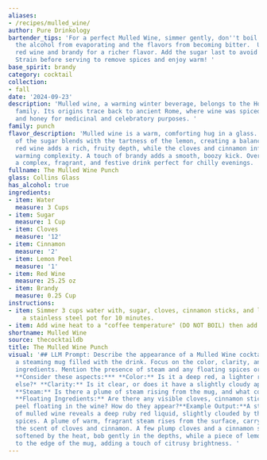 ```yaml
---
aliases:
- /recipes/mulled_wine/
author: Pure Drinkology
bartender_tips: 'For a perfect Mulled Wine, simmer gently, don''t boil! This prevents
  the alcohol from evaporating and the flavors from becoming bitter.  Use quality
  red wine and brandy for a richer flavor. Add the sugar last to avoid caramelization.
  Strain before serving to remove spices and enjoy warm! '
base_spirit: brandy
category: cocktail
collection:
- fall
date: '2024-09-23'
description: 'Mulled wine, a warming winter beverage, belongs to the Hot Cocktails
  family. Its origins trace back to ancient Rome, where wine was spiced with herbs
  and honey for medicinal and celebratory purposes. '
family: punch
flavor_description: 'Mulled wine is a warm, comforting hug in a glass. The sweetness
  of the sugar blends with the tartness of the lemon, creating a balanced base. The
  red wine adds a rich, fruity depth, while the cloves and cinnamon infuse a spicy,
  warming complexity. A touch of brandy adds a smooth, boozy kick. Overall, it''s
  a complex, fragrant, and festive drink perfect for chilly evenings. '
fullname: The Mulled Wine Punch
glass: Collins Glass
has_alcohol: true
ingredients:
- item: Water
  measure: 3 Cups
- item: Sugar
  measure: 1 Cup
- item: Cloves
  measure: '12'
- item: Cinnamon
  measure: '2'
- item: Lemon Peel
  measure: '1'
- item: Red Wine
  measure: 25.25 oz
- item: Brandy
  measure: 0.25 Cup
instructions:
- item: Simmer 3 cups water with, sugar, cloves, cinnamon sticks, and lemon peel in
    a stainless steel pot for 10 minutes.
- item: Add wine heat to a "coffee temperature" (DO NOT BOIL) then add the brandy.
shortname: Mulled Wine
source: thecocktaildb
title: The Mulled Wine Punch
visual: '## LLM Prompt: Describe the appearance of a Mulled Wine cocktail. Imagine
  a steaming mug filled with the drink. Focus on the color, clarity, and any visible
  ingredients. Mention the presence of steam and any floating spices or fruit peels.
  **Consider these aspects:*** **Color:** Is it a deep red, a lighter ruby, or something
  else?* **Clarity:** Is it clear, or does it have a slightly cloudy appearance?*
  **Steam:** Is there a plume of steam rising from the mug, and what color is it?*
  **Floating Ingredients:** Are there any visible cloves, cinnamon sticks, or lemon
  peel floating in the wine? How do they appear?**Example Output:**A steaming mug
  of mulled wine reveals a deep ruby red liquid, slightly clouded by the swirling
  spices. A plume of warm, fragrant steam rises from the surface, carrying with it
  the scent of cloves and cinnamon. A few plump cloves and a cinnamon stick, both
  softened by the heat, bob gently in the depths, while a piece of lemon peel clings
  to the edge of the mug, adding a touch of citrusy brightness. '
---
```



